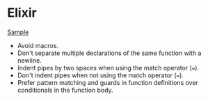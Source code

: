 Elixir
======

[Sample](sample.ex)

* Avoid macros.
* Don't separate multiple declarations of the same function with a newline.
* Indent pipes by two spaces when using the match operator (`=`).
* Don't indent pipes when not using the match operator (`=`).
* Prefer pattern matching and guards in function definitions over conditionals
  in the function body.
